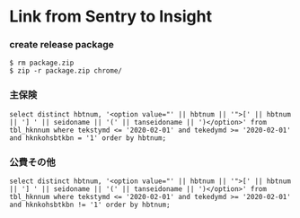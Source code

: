 # Link from Sentry to Insight

### create release package

```
$ rm package.zip
$ zip -r package.zip chrome/
```

### 主保険
```
select distinct hbtnum, '<option value="' || hbtnum || '">[' || hbtnum || '] ' || seidoname || '(' || tanseidoname || ')</option>' from tbl_hknnum where tekstymd <= '2020-02-01' and tekedymd >= '2020-02-01' and hknkohsbtkbn = '1' order by hbtnum;
```

### 公費その他
```
select distinct hbtnum, '<option value="' || hbtnum || '">[' || hbtnum || '] ' || seidoname || '(' || tanseidoname || ')</option>' from tbl_hknnum where tekstymd <= '2020-02-01' and tekedymd >= '2020-02-01' and hknkohsbtkbn != '1' order by hbtnum;
```